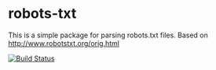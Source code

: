 robots-txt
==========

This is a simple package for parsing robots.txt files.
Based on http://www.robotstxt.org/orig.html

[![Build Status](https://travis-ci.org/meanpath/robots.png)](https://travis-ci.org/meanpath/robots)

